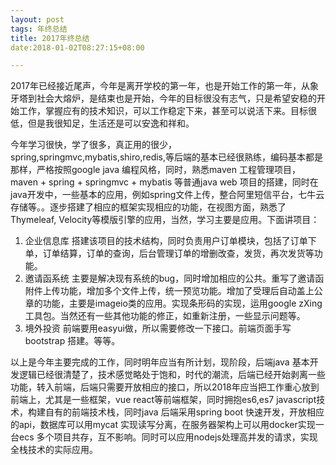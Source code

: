 ```yaml
---
layout: post
tags: 年终总结
title: 2017年终总结
date:2018-01-02T08:27:15+08:00

---
```

2017年已经接近尾声，今年是离开学校的第一年，也是开始工作的第一年，从象牙塔到社会大熔炉，是结束也是开始，今年的目标很没有志气，只是希望安稳的开始工作，掌握应有的技术知识，可以工作稳定下来，甚至可以说活下来。目标很低，但是我很知足，生活还是可以安逸和祥和。
<!-- more -->
今年学习很快，学了很多，真正用的很少，spring,springmvc,mybatis,shiro,redis,等后端的基本已经很熟练，编码基本都是那样，严格按照google java 编程风格，同时，熟悉maven 工程管理项目，maven + spring + springmvc + mybatis 等普通java web 项目的搭建，同时在java开发中，一些基本的应用，例如spring文件上传，整合阿里短信平台，七牛云存储等。。逐步搭建了相应的框架实现相应的功能，在视图方面，熟悉了Thymeleaf, Velocity等模版引擎的应用，当然，学习主要是应用。下面讲项目：

1.  企业信息库
搭建该项目的技术结构，同时负责用户订单模块，包括了订单下单，订单结算，订单的查询，后台管理订单的增删改查，发货，再次发货等功能。
2.  邀请函系统
主要是解决现有系统的bug，同时增加相应的公共。重写了邀请函附件上传功能，增加多个文件上传，统一预览功能。增加了受理后自动盖上公章的功能，主要是imageio类的应用。实现条形码的实现，运用google zXing 工具包。当然还有一些其他功能的修正，如重新注册，一些显示问题等。
3.  境外投资
前端要用easyui做，所以需要修改一下接口。前端页面手写bootstrap 搭建。等等。

以上是今年主要完成的工作，同时明年应当有所计划，现阶段，后端java 基本开发逻辑已经很清楚了，技术感觉略处于饱和，时代的潮流，后端已经开始剥离一些功能，转入前端，后端只需要开放相应的接口，所以2018年应当把工作重心放到前端上，尤其是一些框架，vue react等前端框架，同时拥抱es6,es7 javascript技术，构建自有的前端技术栈，同时java 后端采用spring boot 快速开发，开放相应的api，数据库可以用mycat 实现读写分离，在服务器架构上可以用docker实现一台ecs 多个项目共存，互不影响。同时可以应用nodejs处理高并发的请求，实现全栈技术的实际应用。
